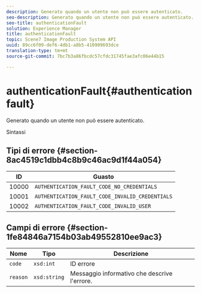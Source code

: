 ```yaml
---
description: Generato quando un utente non può essere autenticato.
seo-description: Generato quando un utente non può essere autenticato.
seo-title: authenticationFault
solution: Experience Manager
title: authenticationFault
topic: Scene7 Image Production System API
uuid: 89cc6f09-def6-4db1-a8b5-410909693dce
translation-type: tm+mt
source-git-commit: 7bc7b3a86fbcdc57cfdc31745fae3afc06e44b15

---
```



# authenticationFault{#authenticationfault}

Generato quando un utente non può essere autenticato.

Sintassi

## Tipi di errore {#section-8ac4519c1dbb4c8b9c46ac9d1f44a054}

| ID | Guasto |
|---|---|
| 10000 | `AUTHENTICATION_FAULT_CODE_NO_CREDENTIALS` |
| 10001 | `AUTHENTICATION_FAULT_CODE_INVALID_CREDENTIALS` |
| 10002 | `AUTHENTICATION_FAULT_CODE_INVALID_USER` |

## Campi di errore {#section-1fe84846a7154b03ab49552810ee9ac3}

| Nome | Tipo | Descrizione |
|---|---|---|
| `code` | `xsd:int` | ID errore |
| `reason` | `xsd:string` | Messaggio informativo che descrive l&#39;errore. |

